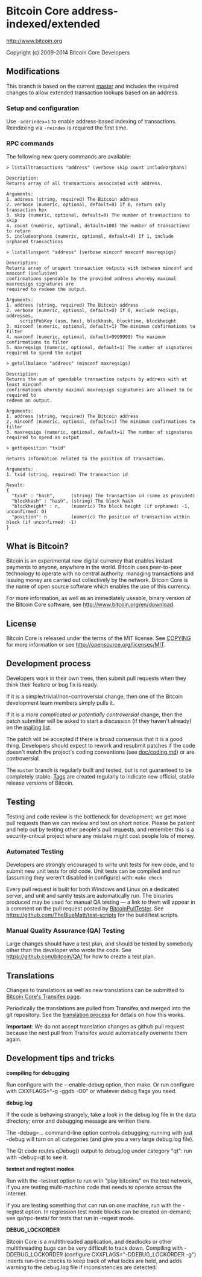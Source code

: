Bitcoin Core address-indexed/extended
=====================================

http://www.bitcoin.org

Copyright (c) 2009-2014 Bitcoin Core Developers

Modifications
-------------

This branch is based on the current [master](https://github.com/bitcoin/bitcoin/tree/master) and includes the required changes to allow extended transaction lookups based on an address.

### Setup and configuration

Use `-addrindex=1` to enable address-based indexing of transactions.
Reindexing via `-reindex` is required the first time.

### RPC commands

The following new query commands are available:

```
> listalltransactions "address" (verbose skip count includeorphans)

Description:
Returns array of all transactions associated with address.

Arguments:
1. address (string, required) The Bitcoin address
2. verbose (numeric, optional, default=0) If 0, return only transaction hex
3. skip (numeric, optional, default=0) The number of transactions to skip
4. count (numeric, optional, default=100) The number of transactions to return
5. includeorphans (numeric, optional, default=0) If 1, include orphaned transactions
```
```
> listallunspent "address" (verbose minconf maxconf maxreqsigs)

Description:
Returns array of unspent transaction outputs with between minconf and maxconf (inclusive) 
confirmations spendable by the provided address whereby maximal maxreqsigs signatures are 
required to redeem the output.

Arguments:
1. address (string, required) The Bitcoin address
2. verbose (numeric, optional, default=0) If 0, exclude reqSigs, addresses, 
     scriptPubKey (asm, hex), blockhash, blocktime, blockheight
3. minconf (numeric, optional, default=1) The minimum confirmations to filter
4. maxconf (numeric, optional, default=9999999) The maximum confirmations to filter
5. maxreqsigs (numeric, optional, default=1) The number of signatures required to spend the output
```
```
> getallbalance "address" (minconf maxreqsigs)

Description:
Returns the sum of spendable transaction outputs by address with at least minconf 
confirmations whereby maximal maxreqsigs signatures are allowed to be required to 
redeem an output.

Arguments:
1. address (string, required) The Bitcoin address
2. minconf (numeric, optional, default=1) The minimum confirmations to filter
3. maxreqsigs (numeric, optional, default=1) The number of signatures required to spend an output
```
```
> gettxposition "txid"

Returns information related to the position of transaction.

Arguments:
1. txid (string, required) The transaction id
            
Result:
{
  "txid" : "hash",      (string) The transaction id (same as provided)
  "blockhash" : "hash", (string) The block hash
  "blockheight" : n,    (numeric) The block height (if orphaned: -1, unconfirmed: 0)
  "position": n         (numeric) The position of transaction within block (if unconfirmed: -1)
}
```

What is Bitcoin?
----------------

Bitcoin is an experimental new digital currency that enables instant payments to
anyone, anywhere in the world. Bitcoin uses peer-to-peer technology to operate
with no central authority: managing transactions and issuing money are carried
out collectively by the network. Bitcoin Core is the name of open source
software which enables the use of this currency.

For more information, as well as an immediately useable, binary version of
the Bitcoin Core software, see http://www.bitcoin.org/en/download.

License
-------

Bitcoin Core is released under the terms of the MIT license. See [COPYING](COPYING) for more
information or see http://opensource.org/licenses/MIT.

Development process
-------------------

Developers work in their own trees, then submit pull requests when they think
their feature or bug fix is ready.

If it is a simple/trivial/non-controversial change, then one of the Bitcoin
development team members simply pulls it.

If it is a *more complicated or potentially controversial* change, then the patch
submitter will be asked to start a discussion (if they haven't already) on the
[mailing list](http://sourceforge.net/mailarchive/forum.php?forum_name=bitcoin-development).

The patch will be accepted if there is broad consensus that it is a good thing.
Developers should expect to rework and resubmit patches if the code doesn't
match the project's coding conventions (see [doc/coding.md](doc/coding.md)) or are
controversial.

The `master` branch is regularly built and tested, but is not guaranteed to be
completely stable. [Tags](https://github.com/bitcoin/bitcoin/tags) are created
regularly to indicate new official, stable release versions of Bitcoin.

Testing
-------

Testing and code review is the bottleneck for development; we get more pull
requests than we can review and test on short notice. Please be patient and help out by testing
other people's pull requests, and remember this is a security-critical project where any mistake might cost people
lots of money.

### Automated Testing

Developers are strongly encouraged to write unit tests for new code, and to
submit new unit tests for old code. Unit tests can be compiled and run (assuming they weren't disabled in configure) with: `make check`

Every pull request is built for both Windows and Linux on a dedicated server,
and unit and sanity tests are automatically run. The binaries produced may be
used for manual QA testing — a link to them will appear in a comment on the
pull request posted by [BitcoinPullTester](https://github.com/BitcoinPullTester). See https://github.com/TheBlueMatt/test-scripts
for the build/test scripts.

### Manual Quality Assurance (QA) Testing

Large changes should have a test plan, and should be tested by somebody other
than the developer who wrote the code.
See https://github.com/bitcoin/QA/ for how to create a test plan.

Translations
------------

Changes to translations as well as new translations can be submitted to
[Bitcoin Core's Transifex page](https://www.transifex.com/projects/p/bitcoin/).

Periodically the translations are pulled from Transifex and merged into the git repository. See the
[translation process](doc/translation_process.md) for details on how this works.

**Important**: We do not accept translation changes as github pull request because the next
pull from Transifex would automatically overwrite them again.

Development tips and tricks
---------------------------

**compiling for debugging**

Run configure with the --enable-debug option, then make. Or run configure with
CXXFLAGS="-g -ggdb -O0" or whatever debug flags you need.

**debug.log**

If the code is behaving strangely, take a look in the debug.log file in the data directory;
error and debugging message are written there.

The -debug=... command-line option controls debugging; running with just -debug will turn
on all categories (and give you a very large debug.log file).

The Qt code routes qDebug() output to debug.log under category "qt": run with -debug=qt
to see it.

**testnet and regtest modes**

Run with the -testnet option to run with "play bitcoins" on the test network, if you
are testing multi-machine code that needs to operate across the internet.

If you are testing something that can run on one machine, run with the -regtest option.
In regression test mode blocks can be created on-demand; see qa/rpc-tests/ for tests
that run in -regest mode.

**DEBUG_LOCKORDER**

Bitcoin Core is a multithreaded application, and deadlocks or other multithreading bugs
can be very difficult to track down. Compiling with -DDEBUG_LOCKORDER (configure
CXXFLAGS="-DDEBUG_LOCKORDER -g") inserts run-time checks to keep track of what locks
are held, and adds warning to the debug.log file if inconsistencies are detected.
